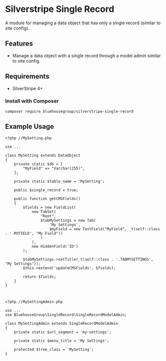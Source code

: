 Silverstripe Single Record
=====================
A module for managing a data object that has only a single record (similar to site config).

## Features
* Manage a data object with a single record through a model admin similar to site config.

## Requirements
* SilverStripe 4+

### Install with Composer  
	composer require bluehousegroup/silverstripe-single-record

## Example Usage

	<?php //MySetting.php

	use ...

	class MySetting extends DataObject
	{
		private static $db = [
			"MyField" => "Varchar(255)",
		];

		private static $table_name = 'MySetting';

		public $single_record = true;

		public function getCMSFields()
		{
			$fields = new FieldList(
				new TabSet(
					"Root",
					$tabMySettings = new Tab(
						'My Settings',
						$myField = new TextField("MyField", _t(self::class . '.MYFIELD', "My Field"))
					)
				),
				new HiddenField('ID')
			);

			$tabMySettings->setTitle(_t(self::class . '.TABMYSETTINGS', "My Settings"));
			$this->extend('updateCMSFields', $fields);

			return $fields;
		}
	}
#
	<?php //MySettingAdmin.php

	use ...
	use BluehouseGroup\SingleRecord\SingleRecordModelAdmin;

	class MySettingAdmin extends SingleRecordModelAdmin
	{
		private static $url_segment = 'my-settings';

		private static $menu_title = 'My Settings';

		protected $tree_class = 'MySetting';
	}

